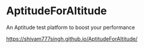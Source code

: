 # AptitudeForAltitude
An Aptitude test platform to boost your performance


https://shivam777singh.github.io/AptitudeForAltitude/
